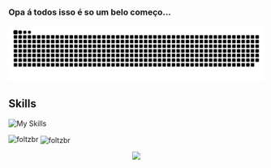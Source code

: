 ### Opa á todos isso é so um belo começo...

<picture>
  <source
    media="(prefers-color-scheme: dark)"
    srcset="https://raw.githubusercontent.com/platane/snk/output/github-contribution-grid-snake-dark.svg"
  />
  <source
    media="(prefers-color-scheme: light)"
    srcset="https://raw.githubusercontent.com/platane/snk/output/github-contribution-grid-snake.svg"
  />
  <img
    alt="github contribution grid snake animation"
    src="https://raw.githubusercontent.com/platane/snk/output/github-contribution-grid-snake.svg"
  />
</picture>


## Skills
![My Skills](https://skillicons.dev/icons?i=python)

<p>
  <img align="left" src="https://github-readme-stats.vercel.app/api/top-langs?username=foltzbr&show_icons=true&locale=en&layout=compact&theme=radical" alt="foltzbr" />
  &nbsp;<img align="center" src="https://github-readme-stats.vercel.app/api?username=foltzbr&show_icons=true&locale=en&theme=radical" alt="foltzbr" />
</p>

<p align="center">
  <img src="https://github-profile-trophy.vercel.app/?username=foltzbr&theme=dracula&row=2&no-bg=true&column=3&margin-w=15&margin-h=15" />
</p>

